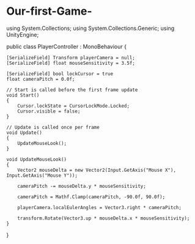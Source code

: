# Our-first-Game-
using System.Collections;
using System.Collections.Generic;
using UnityEngine;

public class PlayerController : MonoBehaviour
{

    [SerializeField] Transform playerCamera = null;
    [SerializeField] float mouseSensitivity = 3.5f;

    [SerializeField] bool lockCursor = true
    float cameraPitch = 0.0f;

    // Start is called before the first frame update
    void Start()
    {
        Cursor.lockState = CursorLockMode.Locked;
        Cursor.visible = false;
    }

    // Update is called once per frame
    void Update()
    {
        UpdateMouseLook();
    }

    void UpdateMouseLook()
    {
        Vector2 mouseDelta = new Vector2(Input.GetAxis("Mouse X"), Input.GetAxis("Mouse Y"));

        cameraPitch -= mouseDelta.y * mouseSensitivity;

        cameraPitch = Mathf.Clamp(cameraPitch, -90.0f, 90.0f);

        playerCamera.localEulerAngles = Vector3.right * cameraPitch;

        transform.Rotate(Vector3.up * mouseDelta.x * mouseSensitivity);
    }
}

